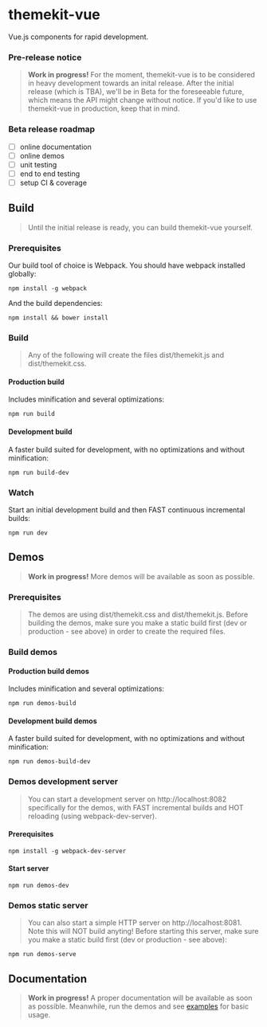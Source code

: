 # themekit-vue

Vue.js components for rapid development.

### Pre-release notice

> **Work in progress!** For the moment, themekit-vue is to be considered in heavy development towards an inital release. After the initial release (which is TBA), we'll be in Beta for the foreseeable future, which means the API might change without notice. If you'd like to use themekit-vue in production, keep that in mind.

### Beta release roadmap

- [ ] online documentation
- [ ] online demos
- [ ] unit testing
- [ ] end to end testing
- [ ] setup CI & coverage

## Build

> Until the initial release is ready, you can build themekit-vue yourself.

### Prerequisites

Our build tool of choice is Webpack. You should have webpack installed globally:

	npm install -g webpack

And the build dependencies:

	npm install && bower install
	
### Build

> Any of the following will create the files dist/themekit.js and dist/themekit.css.

#### Production build

Includes minification and several optimizations:

	npm run build

#### Development build

A faster build suited for development, with no optimizations and without minification:

	npm run build-dev
	
### Watch

Start an initial development build and then FAST continuous incremental builds:

	npm run dev
	
## Demos

> **Work in progress!** More demos will be available as soon as possible.

### Prerequisites

> The demos are using dist/themekit.css and dist/themekit.js. Before building the demos, make sure you make a static build first (dev or production - see above) in order to create the required files.

### Build demos

#### Production build demos

Includes minification and several optimizations:

	npm run demos-build

#### Development build demos

A faster build suited for development, with no optimizations and without minification:

	npm run demos-build-dev
	
### Demos development server

> You can start a development server on http://localhost:8082 specifically for the demos, with FAST incremental builds and HOT reloading (using webpack-dev-server). 

#### Prerequisites

	npm install -g webpack-dev-server
	
#### Start server

	npm run demos-dev
	
### Demos static server

> You can also start a simple HTTP server on http://localhost:8081. Note this will NOT build anyting! Before starting this server, make sure you make a static build first (dev or production - see above):

	npm run demos-serve
	
## Documentation

> **Work in progress!** A proper documentation will be available as soon as possible. Meanwhile, run the demos and see [examples](examples/) for basic usage.